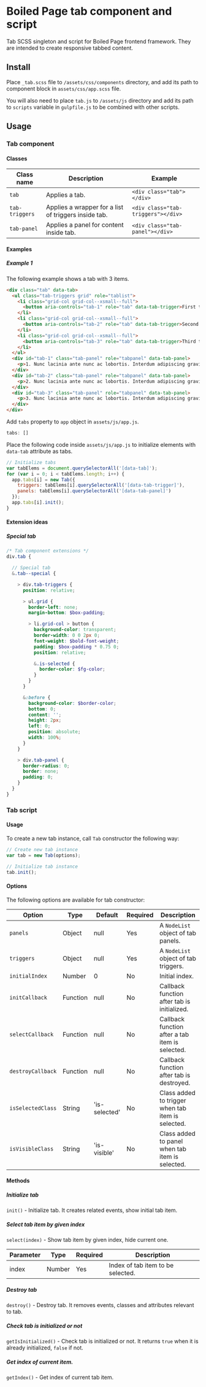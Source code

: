 # Boiled Page tab component and script

Tab SCSS singleton and script for Boiled Page frontend framework. They are intended to create responsive tabbed content.

## Install

Place `_tab.scss` file to `/assets/css/components` directory, and add its path to component block in `assets/css/app.scss` file. 

You will also need to place `tab.js` to `/assets/js` directory and add its path to `scripts` variable in `gulpfile.js` to be combined with other scripts.

## Usage

### Tab component

#### Classes

Class name | Description | Example
---------- | ----------- | -------
`tab` | Applies a tab. | `<div class="tab"></div>`
`tab-triggers` | Applies a wrapper for a list of triggers inside tab. | `<div class="tab-triggers"></div>`
`tab-panel` | Applies a panel for content inside tab. | `<div class="tab-panel"></div>`

#### Examples

##### Example 1

The following example shows a tab with 3 items.

```html
<div class="tab" data-tab>
  <ul class="tab-triggers grid" role="tablist">
    <li class="grid-col grid-col--xsmall--full">
      <button aria-controls="tab-1" role="tab" data-tab-trigger>First tab</button>
    </li>
    <li class="grid-col grid-col--xsmall--full">
      <button aria-controls="tab-2" role="tab" data-tab-trigger>Second tab</button>
    </li>
    <li class="grid-col grid-col--xsmall--full">
      <button aria-controls="tab-3" role="tab" data-tab-trigger>Third tab</button>
    </li>
  </ul>
  <div id="tab-1" class="tab-panel" role="tabpanel" data-tab-panel>
    <p>1. Nunc lacinia ante nunc ac lobortis. Interdum adipiscing gravida odio porttitor sem non mi integer non faucibus ornare mi ut ante amet placerat aliquet. Volutpat eu sed ante lacinia sapien lorem accumsan varius montes viverra nibh in adipiscing blandit tempus accumsan.</p>
  </div>
  <div id="tab-2" class="tab-panel" role="tabpanel" data-tab-panel>
    <p>2. Nunc lacinia ante nunc ac lobortis. Interdum adipiscing gravida odio porttitor sem non mi integer non faucibus ornare mi ut ante amet placerat aliquet. Volutpat eu sed ante lacinia sapien lorem accumsan varius montes viverra nibh in adipiscing blandit tempus accumsan.</p>
  </div>
  <div id="tab-3" class="tab-panel" role="tabpanel" data-tab-panel>
    <p>3. Nunc lacinia ante nunc ac lobortis. Interdum adipiscing gravida odio porttitor sem non mi integer non faucibus ornare mi ut ante amet placerat aliquet. Volutpat eu sed ante lacinia sapien lorem accumsan varius montes viverra nibh in adipiscing blandit tempus accumsan.</p>
  </div>
</div>
```

Add `tabs` property to `app` object in `assets/js/app.js`.

```js
tabs: []
```

Place the following code inside `assets/js/app.js` to initialize elements with `data-tab` attribute as tabs.

```js
// Initialize tabs
var tabElems = document.querySelectorAll('[data-tab]');
for (var i = 0; i < tabElems.length; i++) {
  app.tabs[i] = new Tab({
    triggers: tabElems[i].querySelectorAll('[data-tab-trigger]'),
    panels: tabElems[i].querySelectorAll('[data-tab-panel]')
  });
  app.tabs[i].init();
}
```

#### Extension ideas

##### Special tab

```scss
/* Tab component extensions */
div.tab {

  // Special tab
  &.tab--special {

    > div.tab-triggers {
      position: relative;

      > ul.grid {
        border-left: none;
        margin-bottom: $box-padding;

        > li.grid-col > button {
          background-color: transparent;
          border-width: 0 0 2px 0;
          font-weight: $bold-font-weight;
          padding: $box-padding * 0.75 0;
          position: relative;

          &.is-selected {
            border-color: $fg-color;
          }
        }
      }

      &:before {
        background-color: $border-color;
        bottom: 0;
        content: '';
        height: 2px;
        left: 0;
        position: absolute;
        width: 100%;
      }
    }

    > div.tab-panel {
      border-radius: 0;
      border: none;
      padding: 0;
    }
  }
}
```

### Tab script

#### Usage

To create a new tab instance, call `Tab` constructor the following way:

```js
// Create new tab instance
var tab = new Tab(options);

// Initialize tab instance
tab.init();
```

#### Options

The following options are available for tab constructor:

Option| Type | Default | Required | Description
------|------|---------|----------|------------
`panels` | Object | null | Yes | A `NodeList` object of tab panels.
`triggers` | Object | null | Yes | A `NodeList` object of tab triggers.
`initialIndex` | Number | 0 | No | Initial index.
`initCallback` | Function | null | No | Callback function after tab is initialized.
`selectCallback` | Function | null | No | Callback function after a tab item is selected.
`destroyCallback` | Function | null | No | Callback function after tab is destroyed.
`isSelectedClass` | String | 'is-selected' | No | Class added to trigger when tab item is selected.
`isVisibleClass` | String | 'is-visible' | No | Class added to panel when tab item is selected.

#### Methods

##### Initialize tab

`init()` - Initialize tab. It creates related events, show initial tab item.

##### Select tab item by given index

`select(index)` - Show tab item by given index, hide current one.

Parameter | Type | Required | Description
----------|------|----------|------------
index | Number | Yes | Index of tab item to be selected.

##### Destroy tab

`destroy()` - Destroy tab. It removes events, classes and attributes relevant to tab.

##### Check tab is initialized or not

`getIsInitialized()` - Check tab is initialized or not. It returns `true` when it is already initialized, `false` if not.

##### Get index of current item.

`getIndex()` - Get index of current tab item.